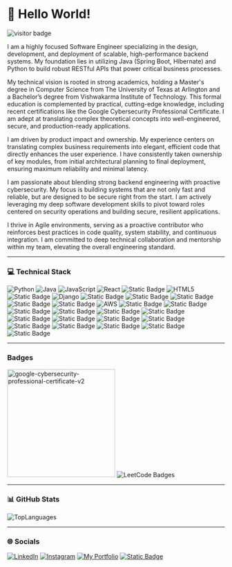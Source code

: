 # 💫 Hello World!


![visitor badge](https://visitor-badge.laobi.icu/badge?page_id=khirwadkarshubham25.khirwadkarshubham25)

I am a highly focused Software Engineer specializing in the design, development, and deployment of scalable, high-performance backend systems. My foundation lies in utilizing Java (Spring Boot, Hibernate) and Python to build robust RESTful APIs that power critical business processes.

My technical vision is rooted in strong academics, holding a Master's degree in Computer Science from The University of Texas at Arlington and a Bachelor’s degree from Vishwakarma Institute of Technology. This formal education is complemented by practical, cutting-edge knowledge, including recent certifications like the Google Cybersecurity Professional Certificate. I am adept at translating complex theoretical concepts into well-engineered, secure, and production-ready applications.

I am driven by product impact and ownership. My experience centers on translating complex business requirements into elegant, efficient code that directly enhances the user experience. I have consistently taken ownership of key modules, from initial architectural planning to final deployment, ensuring maximum reliability and minimal latency.

I am passionate about blending strong backend engineering with proactive cybersecurity. My focus is building systems that are not only fast and reliable, but are designed to be secure right from the start. I am actively leveraging my deep software development skills to pivot toward roles centered on security operations and building secure, resilient applications.

I thrive in Agile environments, serving as a proactive contributor who reinforces best practices in code quality, system stability, and continuous integration. I am committed to deep technical collaboration and mentorship within my team, elevating the overall engineering standard.

---------------------------------------------------------------------------------------------------------------------------------------

### 💻 Technical Stack

![Python](https://img.shields.io/badge/python-white?style=for-the-badge&logo=python&logoColor=blue)
![Java](https://img.shields.io/badge/java-white?style=for-the-badge&logo=openjdk&logoColor=yellow)
![JavaScript](https://img.shields.io/badge/javascript-white?style=for-the-badge&logo=javascript&logoColor=%23F7DF1E)
![React](https://img.shields.io/badge/react-white?style=for-the-badge&logo=react&logoColor=%2361DAFB)
![Static Badge](https://img.shields.io/badge/jQuery-white?style=for-the-badge&logo=jquery&logoColor=%230769AD)
![HTML5](https://img.shields.io/badge/html5-white?style=for-the-badge&logo=html5&logoColor=blue)
![Static Badge](https://img.shields.io/badge/CSS3-white?style=for-the-badge&logo=css&logoColor=%23663399)
![Django](https://img.shields.io/badge/django-white?style=for-the-badge&logo=django&logoColor=black)
![Static Badge](https://img.shields.io/badge/Flask-white?style=for-the-badge&logo=flask&logoColor=%233BABC3)
![Static Badge](https://img.shields.io/badge/Spring%20Boot-white?style=for-the-badge&logo=springboot&logoColor=%236DB33F)
![Static Badge](https://img.shields.io/badge/JSON-white?style=for-the-badge&logo=json&logoColor=%23000000)
![Static Badge](https://img.shields.io/badge/Splunk-white?style=for-the-badge&logo=splunk&logoColor=%23000000)
![Static Badge](https://img.shields.io/badge/Wireshark-white?style=for-the-badge&logo=wireshark&logoColor=%231679A7)
![AWS](https://img.shields.io/badge/AWS-white?style=for-the-badge&logo=amazon-aws&logoColor=%23F05032)
![Static Badge](https://img.shields.io/badge/Docker-white?style=for-the-badge&logo=docker&logoColor=%232496ED)
![Static Badge](https://img.shields.io/badge/Jenkins-white?style=for-the-badge&logo=jenkins&logoColor=%23D24939)
![Static Badge](https://img.shields.io/badge/Git-white?style=for-the-badge&logo=git&logoColor=%23F05032)
![Static Badge](https://img.shields.io/badge/GitHub-white?style=for-the-badge&logo=github&logoColor=%23181717)
![Static Badge](https://img.shields.io/badge/Apache%20Airflow-white?style=for-the-badge&logo=apacheairflow&logoColor=%23017CEE)
![Static Badge](https://img.shields.io/badge/Maven-white?style=for-the-badge&logo=apachemaven&logoColor=%23C71A36)
![Static Badge](https://img.shields.io/badge/PostgreSQL-white?style=for-the-badge&logo=postgresql&logoColor=%234169E1)
![Static Badge](https://img.shields.io/badge/MySQL-white?style=for-the-badge&logo=mysql&logoColor=%234479A1)
![Static Badge](https://img.shields.io/badge/SQLite-white?style=for-the-badge&logo=sqlite&logoColor=%23003B57)
![Static Badge](https://img.shields.io/badge/MongoDB-white?style=for-the-badge&logo=mongodb&logoColor=%2347A248)
![Static Badge](https://img.shields.io/badge/Selenium-white?style=for-the-badge&logo=selenium&logoColor=%2343B02A)
![Static Badge](https://img.shields.io/badge/Appium-white?style=for-the-badge&logo=appium&logoColor=%23EE376D)
![Static Badge](https://img.shields.io/badge/PyTest-white?style=for-the-badge&logo=pytest&logoColor=%230A9EDC)
![Static Badge](https://img.shields.io/badge/JIRA-white?style=for-the-badge&logo=jira&logoColor=%230052CC)
![Static Badge](https://img.shields.io/badge/Linux-white?style=for-the-badge&logo=linux&logoColor=%23FCC624)



------------------------------------------------------------------------------------------------------------------------------------------
### Badges

<img width="250" height="250" alt="google-cybersecurity-professional-certificate-v2" src="https://github.com/user-attachments/assets/b98994c8-5747-4de2-af5e-43373bd40fe7" />
<img src="https://leetcode-badge-showcase.vercel.app/api?username=khirwadkarshubham&theme=transparent&border=border&animated=true" alt="LeetCode Badges" />

------------------------------------------------------------------------------------------------------------------------------------------


### 📊 GitHub Stats

![TopLanguages](https://github-readme-stats.vercel.app/api/top-langs/?username=khirwadkarshubham25&theme=blue-green)

------------------------------------------------------------------------------------------------------------------------------------------
### 🌐 Socials

[![LinkedIn](https://img.shields.io/badge/LinkedIn-0077B5?style=for-the-badge&logo=linkedin&logoColor=white)](https://www.linkedin.com/in/sk-b62963111/)
[![Instagram](https://img.shields.io/badge/Instagram-E4405F?style=for-the-badge&logo=instagram&logoColor=white)](https://www.instagram.com/shubham0925/)
[![My Portfolio](https://img.shields.io/badge/website-000000?style=for-the-badge&logo=About.me&logoColor=white)](https://shubhamkhirwadkar.netlify.app/)
[![Static Badge](https://img.shields.io/badge/Leetcode-red?style=for-the-badge&logo=leetcode&logoColor=white)](https://leetcode.com/u/khirwadkarshubham/)
